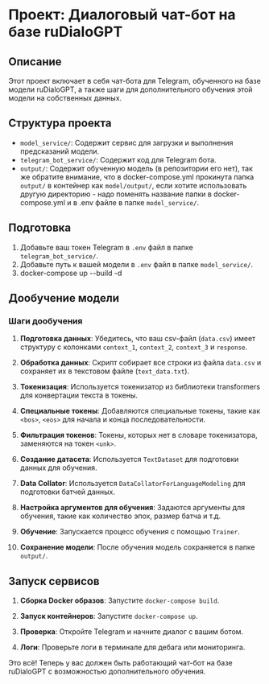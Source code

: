 # Проект: Диалоговый чат-бот на базе ruDialoGPT

## Описание
Этот проект включает в себя чат-бота для Telegram, обученного на базе модели ruDialoGPT, а также шаги для дополнительного обучения этой модели на собственных данных.

## Структура проекта
- `model_service/`: Содержит сервис для загрузки и выполнения предсказаний модели.
- `telegram_bot_service/`: Содержит код для Telegram бота.
- `output/`: Содержит обученную модель (в репозитории его нет), так же обратите внимание, что в docker-compose.yml прокинута папка `output/` в контейнер как `model/output/`, 
если хотите использовать другую директорию - надо поменять название папки в docker-compose.yml и в .env файле в папке `model_service/`.

## Подготовка

1. Добавьте ваш токен Telegram в `.env` файл в папке `telegram_bot_service/`.
2. Добавьте путь к вашей модели в `.env` файл в папке `model_service/`.
3. docker-compose up --build -d



## Дообучение модели

### Шаги дообучения

1. **Подготовка данных**: Убедитесь, что ваш csv-файл (`data.csv`) имеет структуру с колонками `context_1`, `context_2`, `context_3` и `response`.

2. **Обработка данных**: Скрипт собирает все строки из файла `data.csv` и сохраняет их в текстовом файле (`text_data.txt`).

3. **Токенизация**: Используется токенизатор из библиотеки transformers для конвертации текста в токены.

4. **Специальные токены**: Добавляются специальные токены, такие как `<bos>`, `<eos>` для начала и конца последовательности.

5. **Фильтрация токенов**: Токены, которых нет в словаре токенизатора, заменяются на токен `<unk>`.

6. **Создание датасета**: Используется `TextDataset` для подготовки данных для обучения.

7. **Data Collator**: Используется `DataCollatorForLanguageModeling` для подготовки батчей данных.

8. **Настройка аргументов для обучения**: Задаются аргументы для обучения, такие как количество эпох, размер батча и т.д.

9. **Обучение**: Запускается процесс обучения с помощью `Trainer`.

10. **Сохранение модели**: После обучения модель сохраняется в папке `output/`.

## Запуск сервисов

1. **Сборка Docker образов**: Запустите `docker-compose build`.

2. **Запуск контейнеров**: Запустите `docker-compose up`.

3. **Проверка**: Откройте Telegram и начните диалог с вашим ботом.

4. **Логи**: Проверьте логи в терминале для дебага или мониторинга.

Это всё! Теперь у вас должен быть работающий чат-бот на базе ruDialoGPT с возможностью дополнительного обучения.